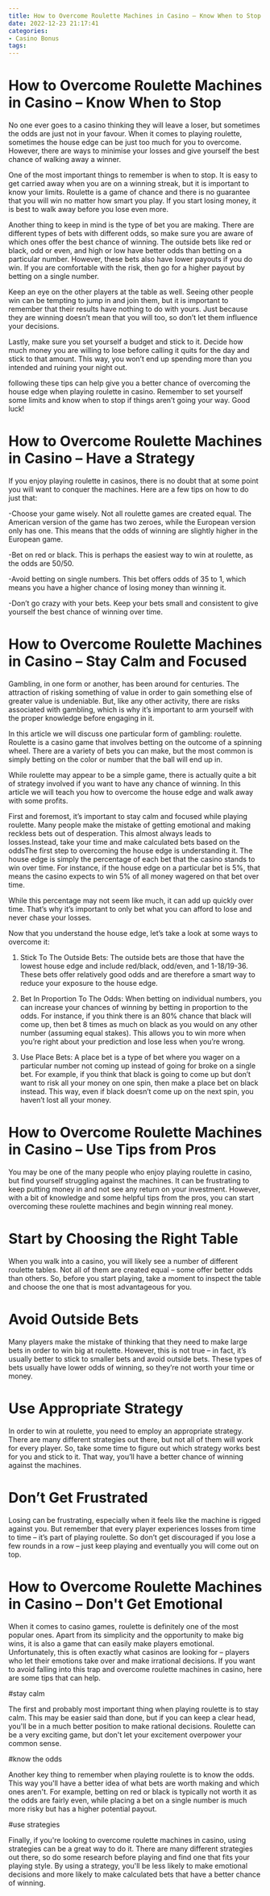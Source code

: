 ```yaml
---
title: How to Overcome Roulette Machines in Casino – Know When to Stop
date: 2022-12-23 21:17:41
categories:
- Casino Bonus
tags:
---
```



#  How to Overcome Roulette Machines in Casino – Know When to Stop

No one ever goes to a casino thinking they will leave a loser, but sometimes the odds are just not in your favour. When it comes to playing roulette, sometimes the house edge can be just too much for you to overcome. However, there are ways to minimise your losses and give yourself the best chance of walking away a winner.

One of the most important things to remember is when to stop. It is easy to get carried away when you are on a winning streak, but it is important to know your limits. Roulette is a game of chance and there is no guarantee that you will win no matter how smart you play. If you start losing money, it is best to walk away before you lose even more.

Another thing to keep in mind is the type of bet you are making. There are different types of bets with different odds, so make sure you are aware of which ones offer the best chance of winning. The outside bets like red or black, odd or even, and high or low have better odds than betting on a particular number. However, these bets also have lower payouts if you do win. If you are comfortable with the risk, then go for a higher payout by betting on a single number.

Keep an eye on the other players at the table as well. Seeing other people win can be tempting to jump in and join them, but it is important to remember that their results have nothing to do with yours. Just because they are winning doesn’t mean that you will too, so don’t let them influence your decisions.

Lastly, make sure you set yourself a budget and stick to it. Decide how much money you are willing to lose before calling it quits for the day and stick to that amount. This way, you won’t end up spending more than you intended and ruining your night out.

following these tips can help give you a better chance of overcoming the house edge when playing roulette in casino. Remember to set yourself some limits and know when to stop if things aren’t going your way. Good luck!

#  How to Overcome Roulette Machines in Casino – Have a Strategy

If you enjoy playing roulette in casinos, there is no doubt that at some point you will want to conquer the machines. Here are a few tips on how to do just that:

-Choose your game wisely. Not all roulette games are created equal. The American version of the game has two zeroes, while the European version only has one. This means that the odds of winning are slightly higher in the European game.

-Bet on red or black. This is perhaps the easiest way to win at roulette, as the odds are 50/50.

-Avoid betting on single numbers. This bet offers odds of 35 to 1, which means you have a higher chance of losing money than winning it.

-Don’t go crazy with your bets. Keep your bets small and consistent to give yourself the best chance of winning over time.

#  How to Overcome Roulette Machines in Casino – Stay Calm and Focused

Gambling, in one form or another, has been around for centuries. The attraction of risking something of value in order to gain something else of greater value is undeniable. But, like any other activity, there are risks associated with gambling, which is why it’s important to arm yourself with the proper knowledge before engaging in it.

In this article we will discuss one particular form of gambling: roulette. Roulette is a casino game that involves betting on the outcome of a spinning wheel. There are a variety of bets you can make, but the most common is simply betting on the color or number that the ball will end up in.

While roulette may appear to be a simple game, there is actually quite a bit of strategy involved if you want to have any chance of winning. In this article we will teach you how to overcome the house edge and walk away with some profits.

First and foremost, it’s important to stay calm and focused while playing roulette. Many people make the mistake of getting emotional and making reckless bets out of desperation. This almost always leads to losses.Instead, take your time and make calculated bets based on the oddsThe first step to overcoming the house edge is understanding it. The house edge is simply the percentage of each bet that the casino stands to win over time. For instance, if the house edge on a particular bet is 5%, that means the casino expects to win 5% of all money wagered on that bet over time.

While this percentage may not seem like much, it can add up quickly over time. That’s why it’s important to only bet what you can afford to lose and never chase your losses.

Now that you understand the house edge, let’s take a look at some ways to overcome it:

1) Stick To The Outside Bets: The outside bets are those that have the lowest house edge and include red/black, odd/even, and 1-18/19-36. These bets offer relatively good odds and are therefore a smart way to reduce your exposure to the house edge.

2) Bet In Proportion To The Odds: When betting on individual numbers, you can increase your chances of winning by betting in proportion to the odds. For instance, if you think there is an 80% chance that black will come up, then bet 8 times as much on black as you would on any other number (assuming equal stakes). This allows you to win more when you’re right about your prediction and lose less when you’re wrong.

3) Use Place Bets: A place bet is a type of bet where you wager on a particular number not coming up instead of going for broke on a single bet. For example, if you think that black is going to come up but don’t want to risk all your money on one spin, then make a place bet on black instead. This way, even if black doesn’t come up on the next spin, you haven’t lost all your money.

#  How to Overcome Roulette Machines in Casino – Use Tips from Pros

You may be one of the many people who enjoy playing roulette in casino, but find yourself struggling against the machines. It can be frustrating to keep putting money in and not see any return on your investment. However, with a bit of knowledge and some helpful tips from the pros, you can start overcoming these roulette machines and begin winning real money.

# Start by Choosing the Right Table

When you walk into a casino, you will likely see a number of different roulette tables. Not all of them are created equal – some offer better odds than others. So, before you start playing, take a moment to inspect the table and choose the one that is most advantageous for you.

# Avoid Outside Bets

Many players make the mistake of thinking that they need to make large bets in order to win big at roulette. However, this is not true – in fact, it’s usually better to stick to smaller bets and avoid outside bets. These types of bets usually have lower odds of winning, so they’re not worth your time or money.

# Use Appropriate Strategy

In order to win at roulette, you need to employ an appropriate strategy. There are many different strategies out there, but not all of them will work for every player. So, take some time to figure out which strategy works best for you and stick to it. That way, you’ll have a better chance of winning against the machines.

# Don’t Get Frustrated

Losing can be frustrating, especially when it feels like the machine is rigged against you. But remember that every player experiences losses from time to time – it’s part of playing roulette. So don’t get discouraged if you lose a few rounds in a row – just keep playing and eventually you will come out on top.

#  How to Overcome Roulette Machines in Casino – Don't Get Emotional

When it comes to casino games, roulette is definitely one of the most popular ones. Apart from its simplicity and the opportunity to make big wins, it is also a game that can easily make players emotional. Unfortunately, this is often exactly what casinos are looking for – players who let their emotions take over and make irrational decisions. If you want to avoid falling into this trap and overcome roulette machines in casino, here are some tips that can help.

#stay calm

The first and probably most important thing when playing roulette is to stay calm. This may be easier said than done, but if you can keep a clear head, you'll be in a much better position to make rational decisions. Roulette can be a very exciting game, but don't let your excitement overpower your common sense.

#know the odds

Another key thing to remember when playing roulette is to know the odds. This way you'll have a better idea of what bets are worth making and which ones aren't. For example, betting on red or black is typically not worth it as the odds are fairly even, while placing a bet on a single number is much more risky but has a higher potential payout.

#use strategies

Finally, if you're looking to overcome roulette machines in casino, using strategies can be a great way to do it. There are many different strategies out there, so do some research before playing and find one that fits your playing style. By using a strategy, you'll be less likely to make emotional decisions and more likely to make calculated bets that have a better chance of winning.